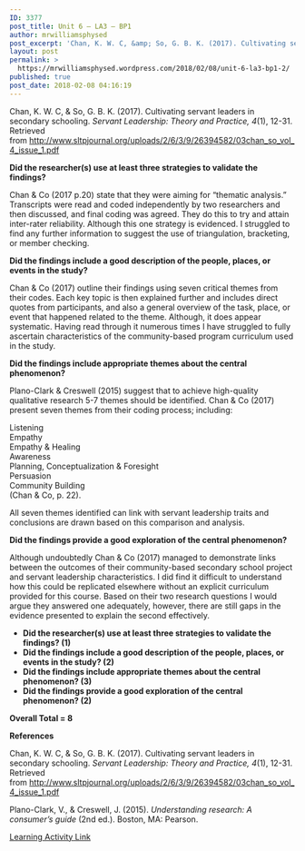 ```yaml
---
ID: 3377
post_title: Unit 6 – LA3 – BP1
author: mrwilliamsphysed
post_excerpt: 'Chan, K. W. C, &amp; So, G. B. K. (2017). Cultivating servant leaders in secondary schooling.&nbsp;Servant Leadership: Theory and Practice, 4(1), 12-31. Retrieved from&nbsp;http://www.sltpjournal.org/uploads/2/6/3/9/26394582/03chan_so_vol_4_issue_1.pdf Did the researcher(s) use at least three strategies to validate the findings? Chan &amp; Co (2017 p.20) state that they were aiming for &ldquo;thematic analysis.&rdquo; Transcripts were read and coded independently &hellip; <a href="https://mrwilliamsphysed.wordpress.com/2018/02/08/unit-6-la3-bp1-2/">Continue reading <span>Unit 6 &ndash; LA3 &ndash;&nbsp;BP1</span></a>'
layout: post
permalink: >
  https://mrwilliamsphysed.wordpress.com/2018/02/08/unit-6-la3-bp1-2/
published: true
post_date: 2018-02-08 04:16:19
---
```

<p>Chan, K. W. C, &amp; So, G. B. K. (2017). Cultivating servant leaders in secondary schooling. <em>Servant Leadership: Theory and Practice, 4</em>(1), 12-31. Retrieved from <a href="http://www.sltpjournal.org/uploads/2/6/3/9/26394582/03chan_so_vol_4_issue_1.pdf">http://www.sltpjournal.org/uploads/2/6/3/9/26394582/03chan_so_vol_4_issue_1.pdf</a></p>
<p><strong>Did the researcher(s) use at least three strategies to validate the findings?</strong></p>
<p>Chan &amp; Co (2017 p.20) state that they were aiming for &#8220;thematic analysis.&#8221; Transcripts were read and coded independently by two researchers and then discussed, and final coding was agreed. They do this to try and attain inter-rater reliability. Although this one strategy is evidenced. I struggled to find any further information to suggest the use of triangulation, bracketing, or member checking.</p>
<p><strong>Did the findings include a good description of the people, places, or events in the study?</strong></p>
<p>Chan &amp; Co (2017) outline their findings using seven critical themes from their codes. Each key topic is then explained further and includes direct quotes from participants, and also a general overview of the task, place, or event that happened related to the theme. Although, it does appear systematic. Having read through it numerous times I have struggled to fully ascertain characteristics of the community-based program curriculum used in the study.</p>
<p><strong>Did the findings include appropriate themes about the central phenomenon?</strong></p>
<p>Plano-Clark &amp; Creswell (2015) suggest that to achieve high-quality qualitative research 5-7 themes should be identified. Chan &amp; Co (2017) present seven themes from their coding process; including:</p>
<p>Listening<br />
Empathy<br />
Empathy &amp; Healing<br />
Awareness<br />
Planning, Conceptualization &amp; Foresight<br />
Persuasion<br />
Community Building<br />
(Chan &amp; Co, p. 22).</p>
<p>All seven themes identified can link with servant leadership traits and conclusions are drawn based on this comparison and analysis.</p>
<p><strong>Did the findings provide a good exploration of the central phenomenon?</strong></p>
<p>Although undoubtedly Chan &amp; Co (2017) managed to demonstrate links between the outcomes of their community-based secondary school project and servant leadership characteristics. I did find it difficult to understand how this could be replicated elsewhere without an explicit curriculum provided for this course. Based on their two research questions I would argue they answered one adequately, however, there are still gaps in the evidence presented to explain the second effectively.</p>
<ul>
<li><strong>Did the researcher(s) use at least three strategies to validate the findings? (1)</strong></li>
<li><strong>Did the findings include a good description of the people, places, or events in the study? (2)</strong></li>
<li><strong>Did the findings include appropriate themes about the central phenomenon? (3)</strong></li>
<li><strong>Did the findings provide a good exploration of the central phenomenon? (2)</strong></li>
</ul>
<p><strong>Overall Total = 8</strong></p>
<p><strong>References</strong></p>
<p>Chan, K. W. C, &amp; So, G. B. K. (2017). Cultivating servant leaders in secondary schooling. <em>Servant Leadership: Theory and Practice, 4</em>(1), 12-31. Retrieved from <a href="http://www.sltpjournal.org/uploads/2/6/3/9/26394582/03chan_so_vol_4_issue_1.pdf">http://www.sltpjournal.org/uploads/2/6/3/9/26394582/03chan_so_vol_4_issue_1.pdf</a></p>
<p>Plano-Clark, V., &amp; Creswell, J. (2015). <em>Understanding research: A consumer’s guide</em> (2nd ed.). Boston, MA: Pearson.</p>
<p><a href="https://create.twu.ca/ldrs591-sp18/unit-6-learning-activities/">Learning Activity Link</a></p>